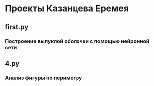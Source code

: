 # Проекты Казанцева Еремея
## first.py
### Построение выпуклой оболочки с помощью нейронной сети
## 4.py
### Анализ фигуры по периметру